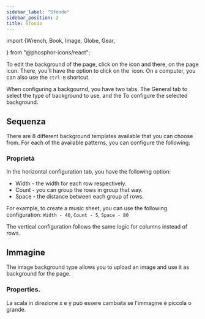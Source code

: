 ```yaml
---
sidebar_label: "Sfondo"
sidebar_position: 2
title: Sfondo
---
```


import {Wrench, Book, Image, Globe, Gear,

} from "@phosphor-icons/react";

To edit the background of the page, click on the <Wrench/> icon and there, on the <Book/> page icon. There, you'll have the option to click on the <Image/> icon. On a computer, you can also use the `ctrl-B` shortcut.

When configuring a backgournd, you have two tabs. The <Globe/> General tab to select the type of background to use, and the <Gear/> To configure the selected background.

## <Globe/> Sequenza

There are 8 different background templates available that you can choose from. For each of the available patterns, you can configure the following:


### <Gear/> Proprietà

In the horizontal configuration tab, you have the following option:

- Width - the width for each row respectively.
- Count - you can group the rows in group that way.
- Space - the distance between each group of rows.

For example, to create a music sheet, you can use the following configuration: `Width - 40`, `Count - 5`, `Space - 80`

The vertical configuration follows the same logic for columns instead of rows.

## <Globe/> Immagine

The image background type allows you to upload an image and use it as background for the page.

### <Gear/> Properties.

La scala in direzione x e y può essere cambiata se l'immagine è piccola o grande.
